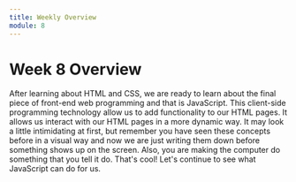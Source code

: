 ```yaml
---
title: Weekly Overview
module: 8
---
```


# Week 8 Overview <br />


After learning about HTML and CSS, we are ready to learn about the final piece of front-end web programming and that is JavaScript. This client-side programming technology allow us to add functionality to our HTML pages.  It allows us interact with our HTML pages in a more dynamic way.  It may look a little intimidating at first, but remember you have seen these concepts before in a visual way and now we are just writing them down before something shows up on the screen. Also, you are making the computer do something that you tell it do. That's cool! Let's continue to see what JavaScript can do for us.
